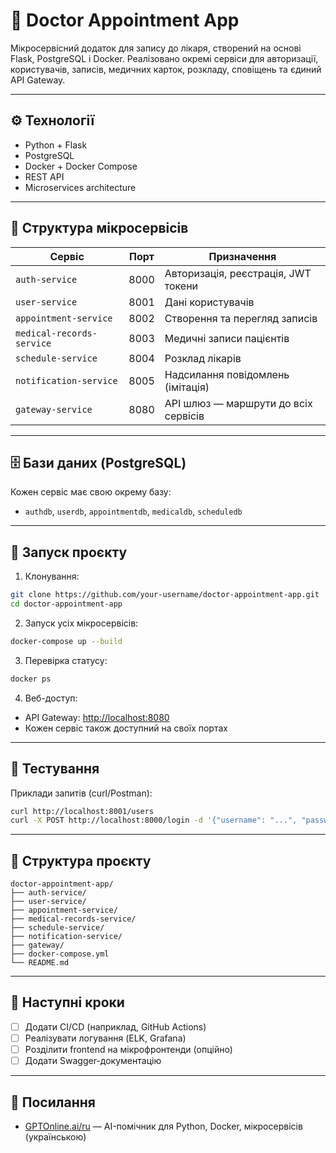 # 🏥 Doctor Appointment App

Мікросервісний додаток для запису до лікаря, створений на основі Flask, PostgreSQL і Docker. Реалізовано окремі сервіси для авторизації, користувачів, записів, медичних карток, розкладу, сповіщень та єдиний API Gateway.

---

## ⚙️ Технології
- Python + Flask
- PostgreSQL
- Docker + Docker Compose
- REST API
- Microservices architecture

---

## 🧱 Структура мікросервісів

| Сервіс                  | Порт  | Призначення                             |
|--------------------------|-------|------------------------------------------|
| `auth-service`           | 8000  | Авторизація, реєстрація, JWT токени     |
| `user-service`           | 8001  | Дані користувачів                        |
| `appointment-service`    | 8002  | Створення та перегляд записів           |
| `medical-records-service`| 8003  | Медичні записи пацієнтів                |
| `schedule-service`       | 8004  | Розклад лікарів                         |
| `notification-service`   | 8005  | Надсилання повідомлень (імітація)       |
| `gateway-service`        | 8080  | API шлюз — маршрути до всіх сервісів    |

---

## 🗄️ Бази даних (PostgreSQL)

Кожен сервіс має свою окрему базу:

- `authdb`, `userdb`, `appointmentdb`, `medicaldb`, `scheduledb`

---

## 🚀 Запуск проєкту

1. Клонування:
```bash
git clone https://github.com/your-username/doctor-appointment-app.git
cd doctor-appointment-app
```

2. Запуск усіх мікросервісів:
```bash
docker-compose up --build
```

3. Перевірка статусу:
```bash
docker ps
```

4. Веб-доступ:
- API Gateway: [http://localhost:8080](http://localhost:8080)
- Кожен сервіс також доступний на своїх портах

---

## 🧪 Тестування

Приклади запитів (curl/Postman):
```bash
curl http://localhost:8001/users
curl -X POST http://localhost:8000/login -d '{"username": "...", "password": "..."}'
```

---

## 📂 Структура проєкту

```
doctor-appointment-app/
├── auth-service/
├── user-service/
├── appointment-service/
├── medical-records-service/
├── schedule-service/
├── notification-service/
├── gateway/
├── docker-compose.yml
└── README.md
```

---

## 🔧 Наступні кроки

- [ ] Додати CI/CD (наприклад, GitHub Actions)
- [ ] Реалізувати логування (ELK, Grafana)
- [ ] Розділити frontend на мікрофронтенди (опційно)
- [ ] Додати Swagger-документацію

---

## 🔗 Посилання

- [GPTOnline.ai/ru](https://gptonline.ai/ru/) — AI-помічник для Python, Docker, мікросервісів (українською)
